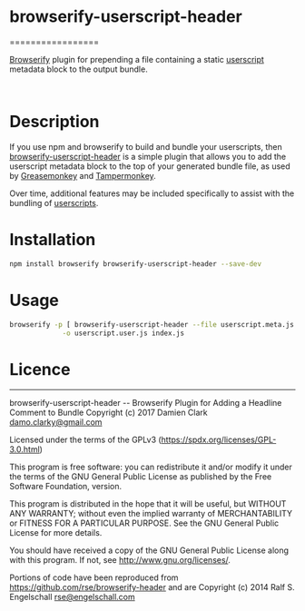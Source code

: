 
# browserify-userscript-header
=================

[Browserify](http://browserify.org/) plugin for prepending a file containing a
static [userscript](https://openuserjs.org/about/Userscript-Beginners-HOWTO)
metadata block to the output bundle.

<p/>
<img src="https://nodei.co/npm/browserify-userscript-header.png?downloads=true&stars=true" alt=""/>

<p/>
<img src="https://david-dm.org/damoclark/browserify-userscript-header.svg" alt=""/>

# Description

If you use npm and browserify to build and bundle your userscripts, then
[browserify-userscript-header](https://github.com/damoclark/browserify-userscript-header)
is a simple plugin that allows you to add the userscript metadata block to the
top of your generated bundle file, as used by
[Greasemonkey](http://www.greasespot.net/) and
[Tampermonkey](https://tampermonkey.net/).

Over time, additional features may be included specifically to assist with the
bundling of
[userscripts](https://openuserjs.org/about/Userscript-Beginners-HOWTO).


# Installation

```bash
npm install browserify browserify-userscript-header --save-dev
```

# Usage

```bash
browserify -p [ browserify-userscript-header --file userscript.meta.js ] \
             -o userscript.user.js index.js
```

# Licence
-------

browserify-userscript-header -- Browserify Plugin for Adding a Headline Comment
to Bundle Copyright (c) 2017 Damien Clark <damo.clarky@gmail.com>

Licensed under the terms of the GPLv3 (https://spdx.org/licenses/GPL-3.0.html)

This program is free software: you can redistribute it and/or modify it under
the terms of the GNU General Public License as published by the Free Software
Foundation, version.

This program is distributed in the hope that it will be useful, but WITHOUT ANY
WARRANTY; without even the implied warranty of MERCHANTABILITY or FITNESS FOR A
PARTICULAR PURPOSE. See the GNU General Public License for more details.

You should have received a copy of the GNU General Public License along with
this program. If not, see <http://www.gnu.org/licenses/>.

Portions of code have been reproduced from
https://github.com/rse/browserify-header
and are Copyright (c) 2014 Ralf S. Engelschall <rse@engelschall.com>
